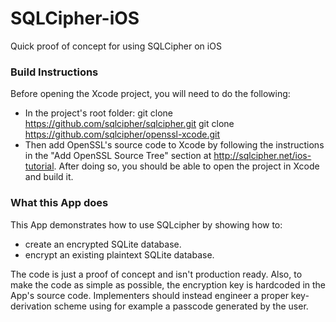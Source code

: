 SQLCipher-iOS
=============

Quick proof of concept for using SQLCipher on iOS


### Build Instructions
Before opening the Xcode project, you will need to do the following:
* In the project's root folder:
     git clone https://github.com/sqlcipher/sqlcipher.git
     git clone https://github.com/sqlcipher/openssl-xcode.git
* Then add OpenSSL's source code to Xcode by following the instructions in the "Add OpenSSL Source Tree" section at http://sqlcipher.net/ios-tutorial. After doing so, you should be able to open the project in Xcode and build it.


### What this App does
This App demonstrates how to use SQLcipher by showing how to:
* create an encrypted SQLite database.
* encrypt an existing plaintext SQLite database.

The code is just a proof of concept and isn't production ready. Also, to make the code as simple as possible, the encryption key is hardcoded in the App's source code. Implementers should instead engineer a proper key-derivation scheme using for example a passcode generated by the user.

